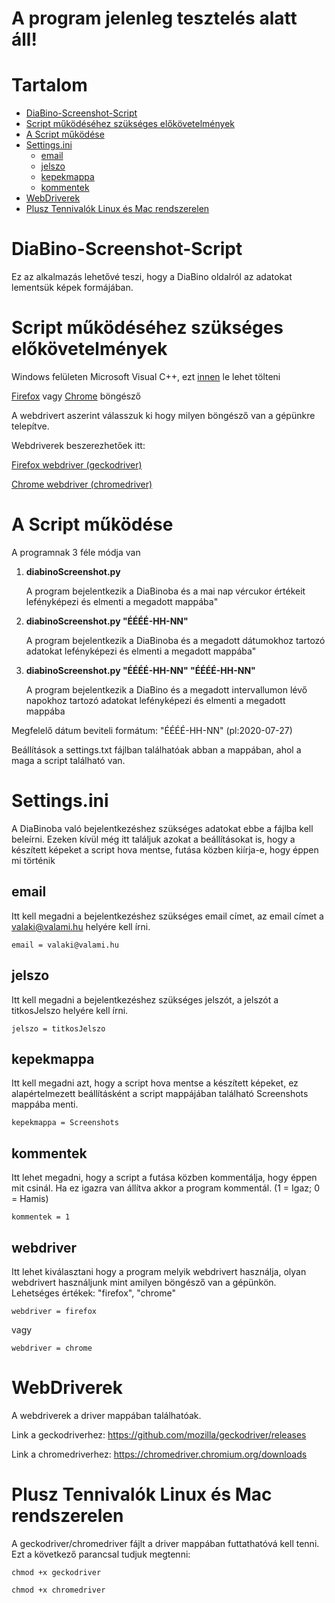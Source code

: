 # A program jelenleg tesztelés alatt áll!

# Tartalom
- [DiaBino-Screenshot-Script](#diabino-screenshot-script)
- [Script működéséhez szükséges előkövetelmények](#script-működéséhez-szükséges-előkövetelmények)
- [A Script működése](#a-script-működése)
- [Settings.ini](#settingsini)
  * [email](#email)
  * [jelszo](#jelszo)
  * [kepekmappa](#kepekmappa)
  * [kommentek](#kommentek)
- [WebDriverek](#webdriverek)
- [Plusz Tennivalók Linux és Mac rendszerelen](#plusz-tennivalók-linux-és-mac-rendszerelen)

# DiaBino-Screenshot-Script
Ez az alkalmazás lehetővé teszi, hogy a DiaBino oldalról az adatokat lementsük képek formájában.


# Script működéséhez szükséges előkövetelmények
Windows felületen Microsoft Visual C++, ezt [innen](https://support.microsoft.com/hu-hu/help/2977003/the-latest-supported-visual-c-downloads) le lehet tölteni

[Firefox](https://www.mozilla.org/hu/firefox/new/) vagy [Chrome](https://www.google.com/intl/hu/chrome/) böngésző

A webdrivert aszerint válasszuk ki hogy milyen böngésző van a gépünkre telepítve.

Webdriverek beszerezhetőek itt:

[Firefox webdriver (geckodriver)](https://github.com/mozilla/geckodriver/releases)

[Chrome webdriver (chromedriver)](https://chromedriver.chromium.org/downloads)

# A Script működése

A programnak 3 féle módja van
1. **diabinoScreenshot.py**

    A program bejelentkezik a DiaBinoba és a mai nap vércukor értékeit lefényképezi és elmenti a megadott mappába"
   
1. **diabinoScreenshot.py "ÉÉÉÉ-HH-NN"**

    A program bejelentkezik a DiaBinoba és a megadott dátumokhoz tartozó adatokat lefényképezi és elmenti a megadott mappába"

1. **diabinoScreenshot.py "ÉÉÉÉ-HH-NN" "ÉÉÉÉ-HH-NN"**

    A program bejelentkezik a DiaBino és a megadott intervallumon lévő napokhoz tartozó adatokat lefényképezi és elmenti a megadott mappába
 
 
 
 
Megfelelő dátum beviteli formátum: \"ÉÉÉÉ-HH-NN\" (pl:2020-07-27)

Beállítások a settings.txt fájlban találhatóak abban a mappában, ahol a maga a script található van.

# Settings.ini
A DiaBinoba való bejelentkezéshez szükséges adatokat ebbe a fájlba kell beleírni. Ezeken kívül még itt találjuk azokat a beállításokat is, hogy a készített képeket a script hova mentse, futása közben kiírja-e, hogy éppen mi történik 

## email
Itt kell megadni a bejelentkezéshez szükséges email címet, az email címet a valaki@valami.hu helyére kell írni.
```
email = valaki@valami.hu
```
## jelszo
Itt kell megadni a bejelentkezéshez szükséges jelszót, a jelszót a titkosJelszo helyére kell írni.
```
jelszo = titkosJelszo
```
## kepekmappa
Itt kell megadni azt, hogy a script hova mentse a készített képeket, ez alapértelmezett beállításként a script mappájában található Screenshots mappába menti.
```
kepekmappa = Screenshots
```
## kommentek
Itt lehet megadni, hogy a script a futása közben kommentálja, hogy éppen mit csinál. Ha ez igazra van állítva akkor a program kommentál. (1 = Igaz; 0 = Hamis)
```
kommentek = 1
```
## webdriver
Itt lehet kiválasztani hogy a program melyik webdrivert használja, olyan webdrivert használjunk mint amilyen böngésző van a gépünkön. Lehetséges értékek: "firefox", "chrome"
```
webdriver = firefox
```

vagy

```
webdriver = chrome
```

# WebDriverek
A webdriverek a driver mappában találhatóak.

Link a geckodriverhez: https://github.com/mozilla/geckodriver/releases

Link a chromedriverhez: https://chromedriver.chromium.org/downloads

# Plusz Tennivalók Linux és Mac rendszerelen
A geckodriver/chromedriver fájlt a driver mappában futtathatóvá kell tenni. Ezt a következő parancsal tudjuk megtenni:
```
chmod +x geckodriver
```
```
chmod +x chromedriver
```
